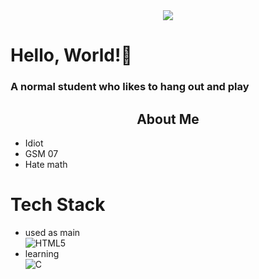 <center><img src="https://capsule-render.vercel.app/api?type=waving&color=gradient&height=200&section=header"/></center>

# Hello, World!👋

### A normal student who likes to hang out and play

<h2 style="text-align:center">About Me</h2>

- Idiot
- GSM 07
- Hate math

# Tech Stack

- used as main<br>
![HTML5](https://img.shields.io/badge/html5-%23E34F26.svg?style=for-the-badge&logo=html5&logoColor=white)<br>
- learning<br>
![C](https://img.shields.io/badge/c-%2300599C.svg?style=for-the-badge&logo=c&logoColor=white)

<!--
**zzunipark/zzunipark** is a ✨ _special_ ✨ repository because its `README.md` (this file) appears on your GitHub profile.

Here are some ideas to get you started:

- 🔭 I’m currently working on ...
- 🌱 I’m currently learning ...
- 👯 I’m looking to collaborate on ...
- 🤔 I’m looking for help with ...
- 💬 Ask me about ...
- 📫 How to reach me: ...
- 😄 Pronouns: ...
- ⚡ Fun fact: ...
-->
